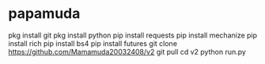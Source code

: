 # papamuda 
pkg install git
pkg install python
pip install requests
pip install mechanize
pip install rich 
pip install bs4
pip install futures
git clone https://github.com/Mamamuda20032408/v2
git pull 
cd v2 
python run.py
